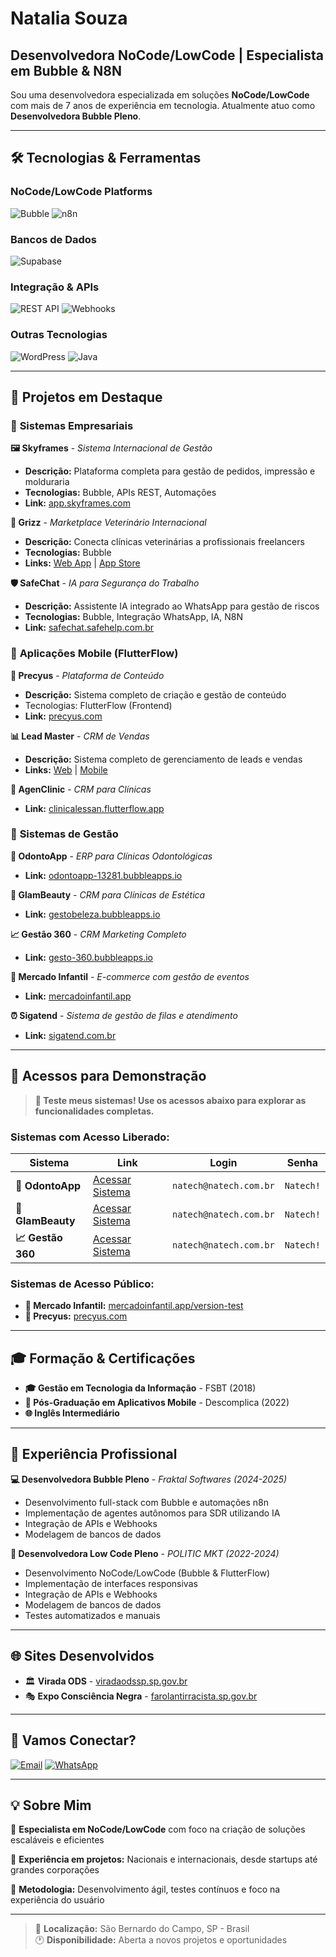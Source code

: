 # Natalia Souza

## Desenvolvedora NoCode/LowCode | Especialista em Bubble & N8N

Sou uma desenvolvedora especializada em soluções **NoCode/LowCode** com mais de 7 anos de experiência em tecnologia. Atualmente atuo como **Desenvolvedora Bubble Pleno**.

---

## 🛠️ Tecnologias & Ferramentas

### **NoCode/LowCode Platforms**
![Bubble](https://img.shields.io/badge/Bubble-4285F4?style=for-the-badge&logo=bubble&logoColor=white)
![n8n](https://img.shields.io/badge/n8n-EA4B71?style=for-the-badge&logo=n8n&logoColor=white)

### **Bancos de Dados**
![Supabase](https://img.shields.io/badge/Supabase-3ECF8E?style=for-the-badge&logo=supabase&logoColor=white)

### **Integração & APIs**
![REST API](https://img.shields.io/badge/REST_API-FF6B35?style=for-the-badge)
![Webhooks](https://img.shields.io/badge/Webhooks-000000?style=for-the-badge)

### **Outras Tecnologias**
![WordPress](https://img.shields.io/badge/WordPress-21759B?style=for-the-badge&logo=wordpress&logoColor=white)
![Java](https://img.shields.io/badge/Java-ED8B00?style=for-the-badge&logo=java&logoColor=white)

---

## 🎯 Projetos em Destaque

### 🏢 **Sistemas Empresariais**

**🖼️ Skyframes** - *Sistema Internacional de Gestão*
- **Descrição:** Plataforma completa para gestão de pedidos, impressão e molduraria
- **Tecnologias:** Bubble, APIs REST, Automações
- **Link:** [app.skyframes.com](https://app.skyframes.com/)

**🐾 Grizz** - *Marketplace Veterinário Internacional*
- **Descrição:** Conecta clínicas veterinárias a profissionais freelancers
- **Tecnologias:** Bubble
- **Links:** [Web App](https://grizz.app/) | [App Store](https://apps.apple.com/us/app/grizz/id6744370948)

**🛡️ SafeChat** - *IA para Segurança do Trabalho*
- **Descrição:** Assistente IA integrado ao WhatsApp para gestão de riscos
- **Tecnologias:** Bubble, Integração WhatsApp, IA, N8N
- **Link:** [safechat.safehelp.com.br](https://safechat.safehelp.com.br/entrar)

### 📱 **Aplicações Mobile (FlutterFlow)**

**💎 Precyus** - *Plataforma de Conteúdo*
- **Descrição:** Sistema completo de criação e gestão de conteúdo
- Tecnologias: FlutterFlow (Frontend)
- **Link:** [precyus.com](https://precyus.com/#sobre)

**📊 Lead Master** - *CRM de Vendas*
- **Descrição:** Sistema completo de gerenciamento de leads e vendas
- **Links:** [Web](https://leadmaster.flutterflow.app/) | [Mobile](https://app-leadmaster.flutterflow.app/)

**🏥 AgenClinic** - *CRM para Clínicas*
- **Link:** [clinicalessan.flutterflow.app](https://clinicalessan.flutterflow.app/)

### 🏥 **Sistemas de Gestão**

**🦷 OdontoApp** - *ERP para Clínicas Odontológicas*
- **Link:** [odontoapp-13281.bubbleapps.io](https://odontoapp-13281.bubbleapps.io/version-test/ambiente_clinica?debug_mode=true)

**💅 GlamBeauty** - *CRM para Clínicas de Estética*
- **Link:** [gestobeleza.bubbleapps.io](https://gestobeleza.bubbleapps.io/version-test/saas/sample:user?debug_mode=true)

**📈 Gestão 360** - *CRM Marketing Completo*
- **Link:** [gesto-360.bubbleapps.io](https://gesto-360.bubbleapps.io/version-test/)

**🎪 Mercado Infantil** - *E-commerce com gestão de eventos*
- **Link:** [mercadoinfantil.app](https://mercadoinfantil.app/version-test)

**⏰ Sigatend** - *Sistema de gestão de filas e atendimento*
- **Link:** [sigatend.com.br](https://sigatend.com.br/login)

---

## 🔑 **Acessos para Demonstração**

> **🚀 Teste meus sistemas! Use os acessos abaixo para explorar as funcionalidades completas.**

### **Sistemas com Acesso Liberado:**

| Sistema | Link | Login | Senha |
|---------|------|-------|-------|
| **🦷 OdontoApp** | [Acessar Sistema](https://odontoapp-13281.bubbleapps.io/version-test/ambiente_clinica?debug_mode=true) | `natech@natech.com.br` | `Natech!` |
| **💅 GlamBeauty** | [Acessar Sistema](https://gestobeleza.bubbleapps.io/version-test/saas/sample:user?debug_mode=true) | `natech@natech.com.br` | `Natech!` |
| **📈 Gestão 360** | [Acessar Sistema](https://gesto-360.bubbleapps.io/version-test/) | `natech@natech.com.br` | `Natech!` |

### **Sistemas de Acesso Público:**
- **🎪 Mercado Infantil:** [mercadoinfantil.app/version-test](https://mercadoinfantil.app/version-test)
- **💎 Precyus:** [precyus.com](https://precyus.com/#sobre)

---

## 🎓 Formação & Certificações

- **🎓 Gestão em Tecnologia da Informação** - FSBT (2018)
- **📱 Pós-Graduação em Aplicativos Mobile** - Descomplica (2022)
- **🌐 Inglês Intermediário**

---

## 💼 Experiência Profissional

**💻 Desenvolvedora Bubble Pleno** - *Fraktal Softwares (2024-2025)*
- Desenvolvimento full-stack com Bubble e automações n8n
- Implementação de agentes autônomos para SDR utilizando IA
- Integração de APIs e Webhooks
- Modelagem de bancos de dados

**🚀 Desenvolvedora Low Code Pleno** - *POLITIC MKT (2022-2024)*
- Desenvolvimento NoCode/LowCode (Bubble & FlutterFlow)
- Implementação de interfaces responsivas
- Integração de APIs e Webhooks
- Modelagem de bancos de dados
- Testes automatizados e manuais

---

## 🌐 Sites Desenvolvidos

- 🏛️ **Virada ODS** - [viradaodssp.sp.gov.br](https://viradaodssp.sp.gov.br/)
- 🎭 **Expo Consciência Negra** - [farolantirracista.sp.gov.br](https://farolantirracista.sp.gov.br/expo/)

---

## 🤝 Vamos Conectar?

[![Email](https://img.shields.io/badge/Email-D14836?style=for-the-badge&logo=gmail&logoColor=white)](mailto:natalia.santoss07@gmail.com)
[![WhatsApp](https://img.shields.io/badge/WhatsApp-25D366?style=for-the-badge&logo=whatsapp&logoColor=white)](https://wa.me/5511987881833)

---

## 💡 Sobre Mim

🚀 **Especialista em NoCode/LowCode** com foco na criação de soluções escaláveis e eficientes

🎯 **Experiência em projetos:** Nacionais e internacionais, desde startups até grandes corporações

🔧 **Metodologia:** Desenvolvimento ágil, testes contínuos e foco na experiência do usuário

---

> 📍 **Localização:** São Bernardo do Campo, SP - Brasil  
> 🕐 **Disponibilidade:** Aberta a novos projetos e oportunidades
